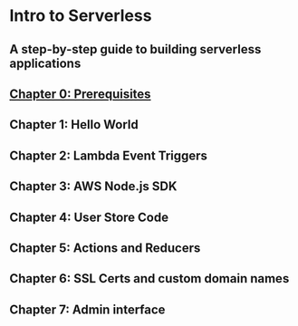 # Intro to Serverless
## A step-by-step guide to building serverless applications

## [Chapter 0: Prerequisites](1-prerequisites.md)

## Chapter 1: Hello World

## Chapter 2: Lambda Event Triggers

## Chapter 3: AWS Node.js SDK

## Chapter 4: User Store Code

## Chapter 5: Actions and Reducers

## Chapter 6: SSL Certs and custom domain names

## Chapter 7: Admin interface

